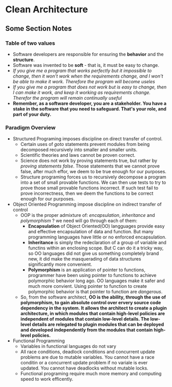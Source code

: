 # Clean Architecture
## Some Section Notes
### Table of two values
- Software developers are responsible for ensuring the **behavior** and the **structure**.
- Software was invented to be **soft** - that is, it must be easy to change.
- *If you give me a program that works perfectly but it impossible to change, then it won't work when the requirements change, and I won't be able to make it work. Therefore the program will become useles*
- *If you give me a program that does not work but is easy to change, then I can make it work, and keep it working as requirements change. Therefor the program will remain continually useful*
- **Remember, as a software developer, you are a stakeholder. You have a stake in the software that you need to safeguard. That's your role, and part of your duty.**
### Paradigm Overview
- Structured Programing imposes discipline on direct transfer of control.
    - Certain uses of *goto* statements prevent modules from being decomposed recursively into smaller and smaller units.
    - Scientific theories and laws cannot be proven correct.
    - Science does not work by proving statements true, but rather by *proving statements false*. Those statements that we cannot prove false, after much effor, we deem to be true enough for our purposes.
    - Structure programing forces us to recursively decompose a program into a set of small provable functions. We can then use tests to try to prove those small provable functions incorrect. If such test fail to prove incorrectness, then we deem the functions to be correct enough for our purposes.
- Object Oriented Programming impose discipline on indirect transfer of control
    - OOP is the proper admixture of: *encapsulation*, *inheritance* and *polymorphism* ? we need will go through each of them:
        - **Encapsulation** of Object Oriented(OO) langguages provide easy and effective encapsulation of data and function. But many programming languages have little or no enforced encapsulation.
        - **Inheritance** is simply the redeclaration of a group of variable and functins within an enclosing scope. But C can do it a tricky way, so OO languages did not give us something completely brand new, it did make the masquerading of data structures significantly more convenient.
        - **Polymorphism** is an application of pointer to functions, programmer have been using pointer to functions to achieve polymorphic behavior long ago. OO languages make it safer and much more convient. Using pointer to function to create polymorphic behavior is that pointer to function are *dangerous*. 
    - So, from the software architect, **OO is the ability, through the use of polymorphism, to gain absolute control over ervery source code dependency in the system. It allows the architect to create a plugin architecture, in which modules that contain high-level policies are independent of modules that contain low-level details. The low-level details are relegated to plugin modules that can be deployed and developed independently from the modules that contain high-level policies.**
- Functional Programming
    - Variables in functional languages do not vary
    - All race conditions, deadlock conditions and concurrent update problems are due to mutable variables. You cannot have a race conditin or a concurrent update problem if no variale is ever updated. You cannot have deadlocks without mutable locks.
    - Functional programing require much more memory and computing speed to work efficently.
